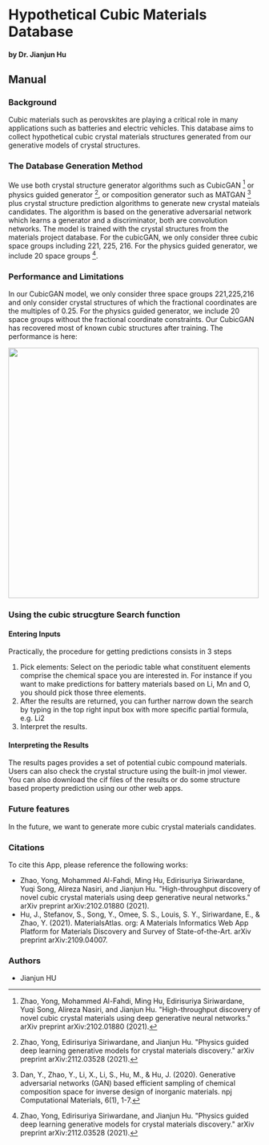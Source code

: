 
# Hypothetical Cubic Materials Database

#### by Dr. Jianjun Hu

## Manual

### Background 
Cubic materials such as perovskites are playing a critical role in many applications such as batteries and electric vehicles. This database aims to collect hypothetical cubic crystal materials structures generated from our generative models of crystal structures.


### The Database Generation Method

We use both crystal structure generator algorithms such as CubicGAN [^1] or physics guided generator [^2], or composition generator such as MATGAN [^3] plus crystal structure prediction algorithms to generate new crystal mateials candidates. The algorithm is based on the generative adversarial network which learns a generator and a discriminator, both are convolution networks. The model is trained with the crystal structures from the materials project database. For the cubicGAN, we only consider three cubic space groups including 221, 225, 216. For the physics guided generator, we include 20 space groups [^2]. 


### Performance and Limitations

In our CubicGAN model, we only consider three space groups 221,225,216 and only consider crystal structures of which the fractional coordinates are the multiples of 0.25. For the physics guided generator, we include 20 space groups without the fractional coordinate constraints. Our CubicGAN has recovered most of known cubic structures after training. The performance is here: 

<img src="cubic.png" width=500>


### Using the cubic strucgture Search function

#### Entering Inputs

Practically, the procedure for getting predictions consists in 3 steps

1. Pick elements: Select on the periodic table what constituent elements comprise the chemical space you are interested in.
   For instance if you want to make predictions for battery materials based on Li, Mn and O, you should pick those three elements.
2. After the results are returned, you can further narrow down the search by typing in the top right input box with more specific partial formula, e.g. Li2
3. Interpret the results.
   

#### Interpreting the Results

The results pages provides a set of potential cubic compound materials. Users can also check the crystal structure using the built-in jmol viewer.
You can also download the cif files of the results or do some structure based property prediction using our other web apps. 


### Future features

In the future, we want to generate more cubic crystal materials candidates.

### Citations

To cite this App, please reference the following works:

- Zhao, Yong, Mohammed Al-Fahdi, Ming Hu, Edirisuriya Siriwardane, Yuqi Song, Alireza Nasiri, and Jianjun Hu. "High-throughput discovery of novel cubic crystal materials using deep generative neural networks." arXiv preprint arXiv:2102.01880 (2021).
- Hu, J., Stefanov, S., Song, Y., Omee, S. S., Louis, S. Y., Siriwardane, E., & Zhao, Y. (2021). MaterialsAtlas. org: A Materials Informatics Web App Platform for Materials Discovery and Survey of State-of-the-Art. arXiv preprint arXiv:2109.04007.

[^1]: Zhao, Yong, Mohammed Al-Fahdi, Ming Hu, Edirisuriya Siriwardane, Yuqi Song, Alireza Nasiri, and Jianjun Hu. "High-throughput discovery of novel cubic crystal materials using deep generative neural networks." arXiv preprint arXiv:2102.01880 (2021).
[^2]: Zhao, Yong, Edirisuriya Siriwardane, and Jianjun Hu. "Physics guided deep learning generative models for crystal materials discovery." arXiv preprint arXiv:2112.03528 (2021).
[^3]: Dan, Y., Zhao, Y., Li, X., Li, S., Hu, M., & Hu, J. (2020). Generative adversarial networks (GAN) based efficient sampling of chemical composition space for inverse design of inorganic materials. npj Computational Materials, 6(1), 1-7.




### Authors

- Jianjun HU


